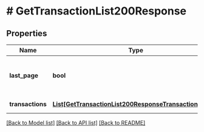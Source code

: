 # # GetTransactionList200Response

## Properties

Name | Type | Description | Notes
------------ | ------------- | ------------- | -------------
**last_page** | **bool** | Indication wheter the page is last - default false | [optional]
**transactions** | [**List[GetTransactionList200ResponseTransactionsInner]**](GetTransactionList200ResponseTransactionsInner.md) | An array of transactions. | [optional]

[[Back to Model list]](../../README.md#models) [[Back to API list]](../../README.md#endpoints) [[Back to README]](../../README.md)
